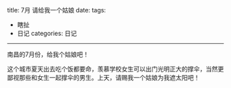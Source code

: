 title: 7月 请给我一个姑娘
date: 
tags:
- 瞎扯
- 日记
categories: 日记
---

南昌的7月份，给我个姑娘吧！

这个城市夏天出去吃个饭都要命，羡慕学校女生可以出门光明正大的撑伞，当然更鄙视那些和女生一起撑伞的男生。上天，请赐我一个姑娘为我遮太阳吧！